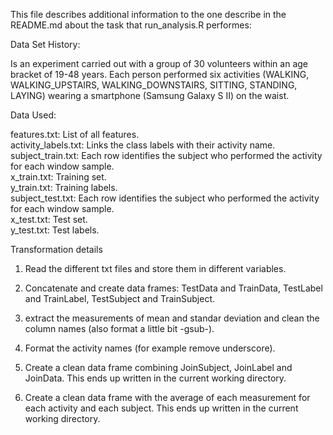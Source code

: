 This file describes additional information to the one describe in the README.md about the task that run_analysis.R performes:  

Data Set History:  

Is an experiment carried out with a group of 30 volunteers within an age bracket of 19-48 years. Each person performed six activities (WALKING, WALKING_UPSTAIRS, WALKING_DOWNSTAIRS, SITTING, STANDING, LAYING) wearing a smartphone (Samsung Galaxy S II) on the waist.  
  
Data Used:  
  
features.txt: List of all features.  
activity_labels.txt: Links the class labels with their activity name.  
subject_train.txt: Each row identifies the subject who performed the activity for each window sample.  
x_train.txt: Training set.  
y_train.txt: Training labels.  
subject_test.txt: Each row identifies the subject who performed the activity for each window sample.  
x_test.txt: Test set.  
y_test.txt: Test labels.  

Transformation details  
  

1) Read the different txt files and store them in different variables.  

2) Concatenate and create data frames: TestData and TrainData, TestLabel and TrainLabel, TestSubject and TrainSubject.  

3) extract the measurements of mean and standar deviation and clean the column names (also format a little bit -gsub-).  

4) Format the activity names (for example remove underscore).  

5) Create a clean data frame combining JoinSubject, JoinLabel and JoinData. This ends up written in the current working directory.  
 
6) Create a clean data frame with the average of each measurement for each activity and each subject. This ends up written in the current working directory.  


